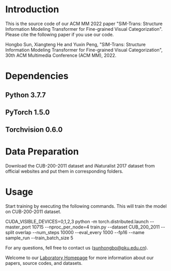 # Introduction

This is the source code of our ACM MM 2022 paper "SIM-Trans: Structure Information Modeling Transformer for Fine-grained Visual Categorization". Please cite the following paper if you use our code.

Hongbo Sun, Xiangteng He and Yuxin Peng, "SIM-Trans: Structure Information Modeling Transformer for Fine-grained Visual Categorization", 30th ACM Multimedia Conference (ACM MM), 2022.




# Dependencies

## Python 3.7.7

## PyTorch 1.5.0

## Torchvision 0.6.0



# Data Preparation

Download the CUB-200-2011 dataset and iNaturalist 2017 dataset from official websites and put them in corresponding folders.



# Usage

Start training by executing the following commands. This will train the model on CUB-200-2011 dataset.

CUDA_VISIBLE_DEVICES=0,1,2,3 python -m torch.distributed.launch --master_port 10715 --nproc_per_node=4 train.py --dataset CUB_200_2011 --split overlap --num_steps 10000  --eval_every 1000 --fp16 --name sample_run --train_batch_size 5

For any questions, fell free to contact us (sunhongbo@pku.edu.cn).

Welcome to our [Laboratory Homepage](http://www.icst.pku.edu.cn/mipl/home/) for more information about our papers, source codes, and datasets.

